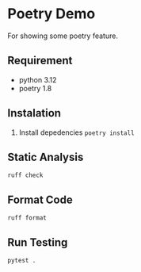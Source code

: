 # Poetry Demo
For showing some poetry feature.

## Requirement
- python 3.12
- poetry 1.8

## Instalation
1. Install depedencies `poetry install`

## Static Analysis
`ruff check`

## Format Code
`ruff format`

## Run Testing
`pytest .`

